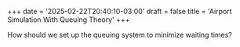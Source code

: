 +++
date = '2025-02-22T20:40:10-03:00'
draft = false
title = 'Airport Simulation With Queuing Theory'
+++

How should we set up the queuing system to minimize waiting times?
